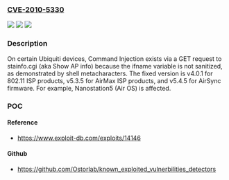 ### [CVE-2010-5330](https://cve.mitre.org/cgi-bin/cvename.cgi?name=CVE-2010-5330)
![](https://img.shields.io/static/v1?label=Product&message=n%2Fa&color=blue)
![](https://img.shields.io/static/v1?label=Version&message=n%2Fa&color=blue)
![](https://img.shields.io/static/v1?label=Vulnerability&message=n%2Fa&color=brighgreen)

### Description

On certain Ubiquiti devices, Command Injection exists via a GET request to stainfo.cgi (aka Show AP info) because the ifname variable is not sanitized, as demonstrated by shell metacharacters. The fixed version is v4.0.1 for 802.11 ISP products, v5.3.5 for AirMax ISP products, and v5.4.5 for AirSync firmware. For example, Nanostation5 (Air OS) is affected.

### POC

#### Reference
- https://www.exploit-db.com/exploits/14146

#### Github
- https://github.com/Ostorlab/known_exploited_vulnerbilities_detectors

